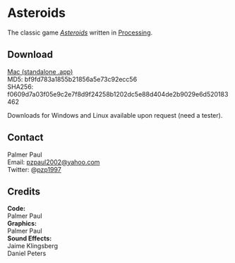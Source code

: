 <h1>Asteroids</h1>

The classic game <em><a href="http://en.wikipedia.org/wiki/Asteroids_(video_game)">Asteroids</a></em> written in <a href="http://processing.org">Processing</a>.

<h2>Download</h2>
<p><a href="https://mega.co.nz/#!HQh1DC4B!_X5qCLw5qVIaBv7zrche_f5EYcJP21E5iJHAIlP8yQM">Mac (standalone .app)</a><br>
MD5: bf9fd783a1855b21856a5e73c92ecc56<br>
SHA256: f0609d7a03f05e9c2e7f8d9f24258b1202dc5e88d404de2b9029e6d520183462</p>
<p>Downloads for Windows and Linux available upon request (need a tester).</p>

<h2>Contact</h2>
<p>Palmer Paul<br>
Email: <a href="mailto:pzpaul2002@yahoo.com">pzpaul2002@yahoo.com</a><br>
Twitter: @<a href="https://twitter.com/pzp1997">pzp1997</a><br></p>

<h2>Credits</h2>
<p><strong>Code:</strong><br>
Palmer Paul<br>
<strong>Graphics:</strong><br>
Palmer Paul<br>
<strong>Sound Effects:</strong><br>
Jaime Klingsberg<br>
Daniel Peters</p>
